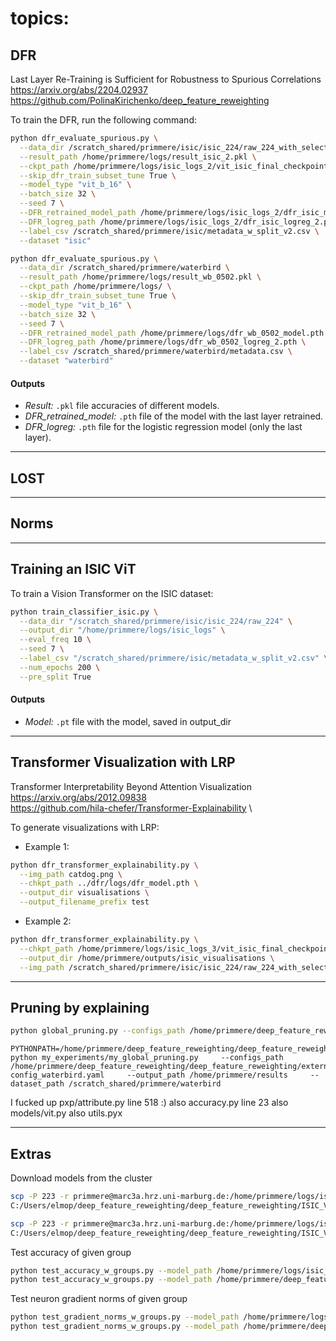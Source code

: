 
# topics:

## **DFR**
Last Layer Re-Training is Sufficient for Robustness to Spurious Correlations \
https://arxiv.org/abs/2204.02937
https://github.com/PolinaKirichenko/deep_feature_reweighting

To train the DFR, run the following command:

```bash
python dfr_evaluate_spurious.py \
  --data_dir /scratch_shared/primmere/isic/isic_224/raw_224_with_selected \
  --result_path /home/primmere/logs/result_isic_2.pkl \
  --ckpt_path /home/primmere/logs/isic_logs_2/vit_isic_final_checkpoint_test.pt \
  --skip_dfr_train_subset_tune True \
  --model_type "vit_b_16" \
  --batch_size 32 \
  --seed 7 \
  --DFR_retrained_model_path /home/primmere/logs/isic_logs_2/dfr_isic_model.pth \
  --DFR_logreg_path /home/primmere/logs/isic_logs_2/dfr_isic_logreg_2.pth \
  --label_csv /scratch_shared/primmere/isic/metadata_w_split_v2.csv \
  --dataset "isic"
```

```bash
python dfr_evaluate_spurious.py \
  --data_dir /scratch_shared/primmere/waterbird \
  --result_path /home/primmere/logs/result_wb_0502.pkl \
  --ckpt_path /home/primmere/logs/ \
  --skip_dfr_train_subset_tune True \
  --model_type "vit_b_16" \
  --batch_size 32 \
  --seed 7 \
  --DFR_retrained_model_path /home/primmere/logs/dfr_wb_0502_model.pth \
  --DFR_logreg_path /home/primmere/logs/dfr_wb_0502_logreg_2.pth \
  --label_csv /scratch_shared/primmere/waterbird/metadata.csv \
  --dataset "waterbird"
```

#### **Outputs**
- *Result:* `.pkl` file accuracies of different models.
- *DFR_retrained_model:* `.pth` file of the model with the last layer retrained.
- *DFR_logreg:* `.pth` file for the logistic regression model (only the last layer).

---
## **LOST**

---
## **Norms**

---

## **Training an ISIC ViT**
To train a Vision Transformer on the ISIC dataset:

```bash
python train_classifier_isic.py \
  --data_dir "/scratch_shared/primmere/isic/isic_224/raw_224" \
  --output_dir "/home/primmere/logs/isic_logs" \
  --eval_freq 10 \
  --seed 7 \
  --label_csv "/scratch_shared/primmere/isic/metadata_w_split_v2.csv" \
  --num_epochs 200 \
  --pre_split True
```
#### **Outputs**
- *Model:* `.pt` file with the model, saved in output_dir

---

## **Transformer Visualization with LRP**
Transformer Interpretability Beyond Attention Visualization \
https://arxiv.org/abs/2012.09838 \
https://github.com/hila-chefer/Transformer-Explainability \

To generate visualizations with LRP:

- Example 1:

```bash
python dfr_transformer_explainability.py \
  --img_path catdog.png \
  --chkpt_path ../dfr/logs/dfr_model.pth \
  --output_dir visualisations \
  --output_filename_prefix test
```

- Example 2:

```bash
python dfr_transformer_explainability.py \
  --chkpt_path /home/primmere/logs/isic_logs_3/vit_isic_final_checkpoint_test.pt \
  --output_dir /home/primmere/outputs/isic_visualisations \
  --img_path /scratch_shared/primmere/isic/isic_224/raw_224_with_selected/ISIC_0055226.jpg
```

---
## **Pruning by explaining**
```bash
python global_pruning.py --configs_path /home/primmere/deep_feature_reweighting/deep_feature_reweighting/external/pruning_by_explaining/configs/test-config.yaml --output_path /home/primmere/results --dataset_path /hpc_shared/primmere/imagenet/ILSVRC/Data/CLS-LOC
```

```
PYTHONPATH=/home/primmere/deep_feature_reweighting/deep_feature_reweighting/external/pruning_by_explaining python my_experiments/my_global_pruning.py     --configs_path /home/primmere/deep_feature_reweighting/deep_feature_reweighting/external/pruning_by_explaining/my_configs/test-config_waterbird.yaml     --output_path /home/primmere/results     --dataset_path /scratch_shared/primmere/waterbird
```
I fucked up pxp/attribute.py line 518 :)
also accuracy.py line 23
also models/vit.py
also utils.pyx

---

## **Extras**

Download models from the cluster
```bash
scp -P 223 -r primmere@marc3a.hrz.uni-marburg.de:/home/primmere/logs/isic_logs_3/dfr_isic_model.pth \
C:/Users/elmop/deep_feature_reweighting/deep_feature_reweighting/ISIC_ViT/

scp -P 223 -r primmere@marc3a.hrz.uni-marburg.de:/home/primmere/logs/isic_logs_3/vit_isic_final_checkpoint_test.pt \
C:/Users/elmop/deep_feature_reweighting/deep_feature_reweighting/ISIC_ViT/
```

Test accuracy of given group
```bash
python test_accuracy_w_groups.py --model_path /home/primmere/logs/isic_logs_4/vit_isic_v2.pt --data_dir /scratch_shared/primmere/isic/isic_224/raw_224_with_selected --metadata_csv /scratch_shared/primmere/isic/metadata_w_split_v2.csv --split "test" --num_workers 8 --batch_size 128
python test_accuracy_w_groups.py --model_path /home/primmere/deep_feature_reweighting/deep_feature_reweighting/dfr/logs/vit_waterbirds.pth --data_dir /scratch_shared/primmere/waterbird --split "test" --num_workers 8 --batch_size 128
```

Test neuron gradient norms of given group
```bash
python test_gradient_norms_w_groups.py --model_path /home/primmere/logs/isic_logs_4/vit_isic_v2.pt --data_dir /scratch_shared/primmere/isic/isic_224/raw_224_with_selected --metadata_csv /scratch_shared/primmere/isic/metadata_w_split_v2.csv --split "test" --num_workers 8 --batch_size 128 --group 0
python test_gradient_norms_w_groups.py --model_path /home/primmere/deep_feature_reweighting/deep_feature_reweighting/dfr/logs/vit_waterbirds.pth --data_dir /scratch_shared/primmere/waterbird --split "test" --num_workers 8 --batch_size 128 --group 0
```